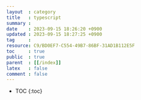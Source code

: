 ```yaml
---
layout  : category 
title   : typescript 
summary : 
date    : 2023-09-15 18:26:20 +0900
updated : 2023-09-15 18:27:25 +0900
tag     : 
resource: C9/BD0EF7-C554-49B7-86BF-31AD1B112E5F
toc     : true
public  : true
parent  : [[/index]] 
latex   : false
comment : false
---
```

* TOC
{:toc}

# 
